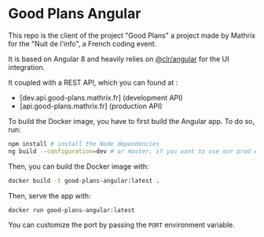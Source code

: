 # Good Plans Angular
This repo is the client of the project "Good Plans" a project made by
Mathrix for the "Nuit de l'info", a French coding event.

It is based on Angular 8 and heavily relies on
[@clr/angular](https://www.npmjs.com/package/@clr/angular) for the UI
integration.

It coupled with a REST API, which you can found at :

- [dev.api.good-plans.mathrix.fr] (development API)
- [api.good-plans.mathrix.fr] (production API)

To build the Docker image, you have to first build the Angular app. To
do so, run:

```bash
npm install # install the Node dependencies
ng build --configuration=dev # or master, if you want to use our prod API 
```

Then, you can build the Docker image with:
```bash
docker build -t good-plans-angular:latest .
```

Then, serve the app with:
```bash
docker run good-plans-angular:latest
```

You can customize the port by passing the `PORT` environment variable.

